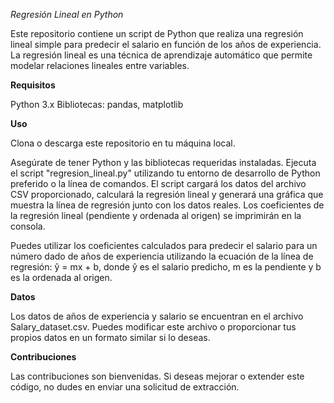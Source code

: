 *Regresión Lineal en Python*

Este repositorio contiene un script de Python que realiza una regresión lineal simple para predecir el salario en función de los años de experiencia. La regresión lineal es una técnica de aprendizaje automático que permite modelar relaciones lineales entre variables.

**Requisitos**

Python 3.x
Bibliotecas: pandas, matplotlib

**Uso**

Clona o descarga este repositorio en tu máquina local.

Asegúrate de tener Python y las bibliotecas requeridas instaladas.
Ejecuta el script "regresion_lineal.py" utilizando tu entorno de desarrollo de Python preferido o la línea de comandos.
El script cargará los datos del archivo CSV proporcionado, calculará la regresión lineal y generará una gráfica que muestra la línea de regresión junto con los datos reales.
Los coeficientes de la regresión lineal (pendiente y ordenada al origen) se imprimirán en la consola.

Puedes utilizar los coeficientes calculados para predecir el salario para un número dado de años de experiencia utilizando la ecuación de la línea de regresión: ŷ = mx + b, donde ŷ es el salario predicho, m es la pendiente y b es la ordenada al origen.

**Datos**

Los datos de años de experiencia y salario se encuentran en el archivo Salary_dataset.csv. Puedes modificar este archivo o proporcionar tus propios datos en un formato similar si lo deseas.

**Contribuciones**

Las contribuciones son bienvenidas. Si deseas mejorar o extender este código, no dudes en enviar una solicitud de extracción.
